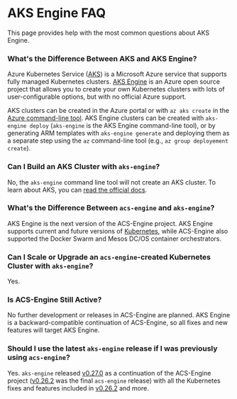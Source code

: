 # AKS Engine FAQ

This page provides help with the most common questions about AKS Engine.

### What's the Difference Between AKS and AKS Engine?

Azure Kubernetes Service ([AKS][]) is a Microsoft Azure service that supports fully managed Kubernetes clusters. [AKS Engine][] is an Azure open source project that allows you to create your own Kubernetes clusters with lots of user-configurable options, but with no official Azure support.

AKS clusters can be created in the Azure portal or with `az aks create` in the [Azure command-line tool][]. AKS Engine clusters can be created with `aks-engine deploy` (`aks-engine` is the AKS Engine command-line tool), or by generating ARM templates with `aks-engine generate` and deploying them as a separate step using the `az` command-line tool (e.g., `az group deployement create`).

### Can I Build an AKS Cluster with `aks-engine`?

No, the `aks-engine` command line tool will not create an AKS cluster. To learn about AKS, you can [read the official docs](https://docs.microsoft.com/en-us/azure/aks/).

### What's the Difference Between `acs-engine` and `aks-engine`?

AKS Engine is the next version of the ACS-Engine project. AKS Engine supports current and future versions of [Kubernetes][], while ACS-Engine also supported the Docker Swarm and Mesos DC/OS container orchestrators.

### Can I Scale or Upgrade an `acs-engine`-created Kubernetes Cluster with `aks-engine`?

Yes.

### Is ACS-Engine Still Active?

No further development or releases in ACS-Engine are planned. AKS Engine is a backward-compatible continuation of ACS-Engine, so all fixes and new features will target AKS Engine.

### Should I use the latest `aks-engine` release if I was previously using `acs-engine`?

Yes. `aks-engine` released [v0.27.0][] as a continuation of the ACS-Engine project ([v0.26.2][] was the final `acs-engine` release) with all the Kubernetes fixes and features included in [v0.26.2][] and more.


[AKS]: https://azure.microsoft.com/en-us/services/kubernetes-service/
[AKS Engine]: https://github.com/Azure/aks-engine
[Azure command-line tool]: https://docs.microsoft.com/en-us/cli/azure/install-azure-cli?view=azure-cli-latest
[Kubernetes]: https://kubernetes.io/
[v0.27.0]: https://github.com/Azure/aks-engine/releases/tag/v0.27.0
[v0.26.2]: https://github.com/Azure/acs-engine/releases/tag/v0.26.2
